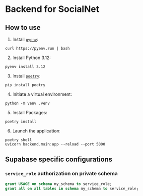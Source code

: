 # Backend for SocialNet

## How to use

1. Install [`pyenv`](https://github.com/pyenv/pyenv):

```shell
curl https://pyenv.run | bash
```

2. Install Python 3.12:

```shell
pyenv install 3.12
```


3. Install [`poetry`]():

```shell
pip install poetry
```

4. Initiate a virtual environment:

```shell
python -m venv .venv
```

5. Install Packages:

```shell
poetry install
```

6. Launch the application:

```shell
poetry shell
uvicorn backend.main:app --reload --port 5000
```

## Supabase specific configurations

### `service_role` authorization on private schema

```sql
grant USAGE on schema my_schema to service_role;
grant all on all tables in schema my_schema to service_role;
```